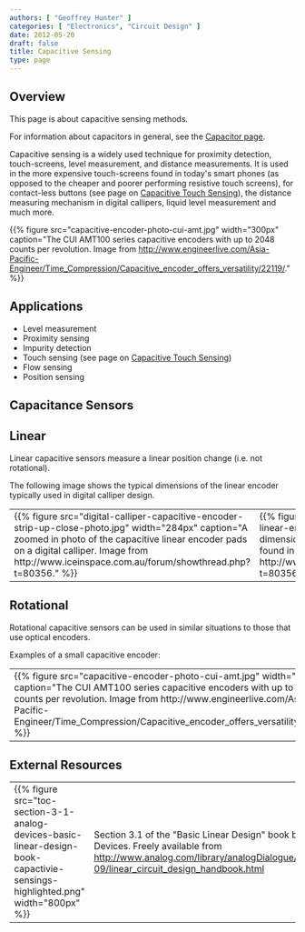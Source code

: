 ```yaml
---
authors: [ "Geoffrey Hunter" ]
categories: [ "Electronics", "Circuit Design" ]
date: 2012-05-20
draft: false
title: Capacitive Sensing
type: page
---
```


## Overview

This page is about capacitive sensing methods.  

For information about capacitors in general, see the [Capacitor page](/electronics/components/capacitors).

Capacitive sensing is a widely used technique for proximity detection, touch-screens, level measurement, and distance measurements. It is used in the more expensive touch-screens found in today's smart phones (as opposed to the cheaper and poorer performing resistive touch screens), for contact-less buttons (see page on [Capacitive Touch Sensing](/electronics/circuit-design/capacitive-touch-sensing)), the distance measuring mechanism in digital callipers, liquid level measurement and much more.

{{% figure src="capacitive-encoder-photo-cui-amt.jpg" width="300px" caption="The CUI AMT100 series capacitive encoders with up to 2048 counts per revolution. Image from http://www.engineerlive.com/Asia-Pacific-Engineer/Time_Compression/Capacitive_encoder_offers_versatility/22119/."  %}}

## Applications

* Level measurement
* Proximity sensing
* Impurity detection
* Touch sensing (see page on [Capacitive Touch Sensing](/electronics/circuit-design/capacitive-touch-sensing))
* Flow sensing
* Position sensing

## Capacitance Sensors

## Linear

Linear capacitive sensors measure a linear position change (i.e. not rotational).

The following image shows the typical dimensions of the linear encoder typically used in digital calliper design.

<div class="table-wrapper">
<table>
	<tbody>
		<tr>
			<td>{{% figure src="digital-calliper-capacitive-encoder-strip-up-close-photo.jpg" width="284px" caption="A zoomed in photo of the capacitive linear encoder pads on a digital calliper. Image from http://www.iceinspace.com.au/forum/showthread.php?t=80356."  %}}</td>
			<td>{{% figure src="capacitance-strip-dimensions-for-linear-encoder.jpg" width="321px" caption="The dimensions for a capacitive linear encoder commonly found in digital callipers. Image from http://www.iceinspace.com.au/forum/showthread.php?t=80356."  %}}</td>
		</tr>
	</tbody>
</table>
</div>

## Rotational

Rotational capacitive sensors can be used in similar situations to those that use optical encoders.

Examples of a small capacitive encoder:

<div class="table-wrapper">
<table>
	<tbody>
		<tr>
		<td>{{% figure src="capacitive-encoder-photo-cui-amt.jpg" width="300px" caption="The CUI AMT100 series capacitive encoders with up to 2048 counts per revolution. Image from http://www.engineerlive.com/Asia-Pacific-Engineer/Time_Compression/Capacitive_encoder_offers_versatility/22119/."  %}}</td>
		</tr>
	</tbody>
</table>
</div>

## External Resources

<div class="table-wrapper">
<table>
<tbody>
<tr>
<td>{{% figure src="toc-section-3-1-analog-devices-basic-linear-design-book-capactivie-sensings-highlighted.png" width="800px" %}}</td>
<td>Section 3.1 of the "Basic Linear Design" book by Analog Devices. Freely available from <a href="http://www.analog.com/library/analogDialogue/archives/43-09/linear_circuit_design_handbook.html">http://www.analog.com/library/analogDialogue/archives/43-09/linear_circuit_design_handbook.html</a></td>
</tr>
</tbody>
</table>
</div>